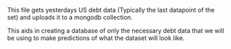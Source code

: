 This file gets yesterdays US debt data (Typically the last datapoint of the set) and uploads it to a mongodb collection.

This aids in creating a database of only the necessary debt data that we will be using to make predictions of what the dataset will look like.
